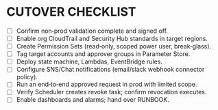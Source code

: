 # CUTOVER CHECKLIST

- [ ] Confirm non‑prod validation complete and signed off.
- [ ] Enable org CloudTrail and Security Hub standards in target regions.
- [ ] Create Permission Sets (read‑only, scoped power user, break‑glass).
- [ ] Tag target accounts and approver groups in Parameter Store.
- [ ] Deploy state machine, Lambdas, EventBridge rules.
- [ ] Configure SNS/Chat notifications (email/slack webhook connector policy).
- [ ] Run an end‑to‑end approved request in prod with limited scope.
- [ ] Verify Scheduler creates revoke task; confirm revocation executes.
- [ ] Enable dashboards and alarms; hand over RUNBOOK.